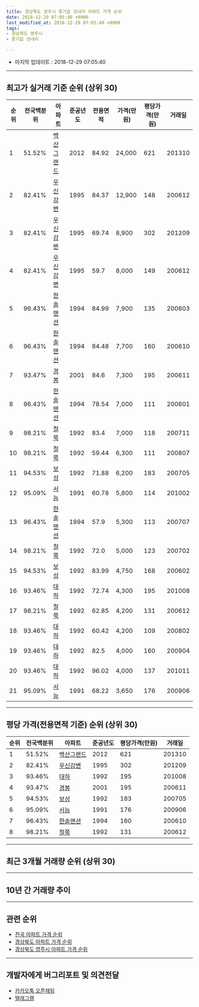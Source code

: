 ```yaml
---
title: 경상북도 영주시 풍기읍 성내리 아파트 가격 순위
date: 2018-12-29 07:05:40 +0900
last_modified_at: 2018-12-29 07:05:40 +0900
tags:
- 경상북도 영주시
- 풍기읍 성내리

---
```


* 마지막 업데이트 : 2018-12-29 07:05:40

---

## 최고가 실거래 기준 순위 (상위 30)


|순위|전국백분위|아파트|준공년도|전용면적|가격(만원)|평당가격(만원)|거래일|
|---|---|---|---|---|---|---|---|
|1|51.52%|[백산그랜드](https://search.naver.com/search.naver?query=%EA%B2%BD%EC%83%81%EB%B6%81%EB%8F%84+%EC%98%81%EC%A3%BC%EC%8B%9C+%ED%92%8D%EA%B8%B0%EC%9D%8D+%EC%84%B1%EB%82%B4%EB%A6%AC+%EB%B0%B1%EC%82%B0%EA%B7%B8%EB%9E%9C%EB%93%9C)|2012|84.92|24,000|621|201310|
|2|82.41%|[우신강변](https://search.naver.com/search.naver?query=%EA%B2%BD%EC%83%81%EB%B6%81%EB%8F%84+%EC%98%81%EC%A3%BC%EC%8B%9C+%ED%92%8D%EA%B8%B0%EC%9D%8D+%EC%84%B1%EB%82%B4%EB%A6%AC+%EC%9A%B0%EC%8B%A0%EA%B0%95%EB%B3%80)|1995|84.37|12,900|148|200612|
|3|82.41%|[우신강변](https://search.naver.com/search.naver?query=%EA%B2%BD%EC%83%81%EB%B6%81%EB%8F%84+%EC%98%81%EC%A3%BC%EC%8B%9C+%ED%92%8D%EA%B8%B0%EC%9D%8D+%EC%84%B1%EB%82%B4%EB%A6%AC+%EC%9A%B0%EC%8B%A0%EA%B0%95%EB%B3%80)|1995|69.74|8,900|302|201209|
|4|82.41%|[우신강변](https://search.naver.com/search.naver?query=%EA%B2%BD%EC%83%81%EB%B6%81%EB%8F%84+%EC%98%81%EC%A3%BC%EC%8B%9C+%ED%92%8D%EA%B8%B0%EC%9D%8D+%EC%84%B1%EB%82%B4%EB%A6%AC+%EC%9A%B0%EC%8B%A0%EA%B0%95%EB%B3%80)|1995|59.7|8,000|149|200612|
|5|96.43%|[한솔맨션](https://search.naver.com/search.naver?query=%EA%B2%BD%EC%83%81%EB%B6%81%EB%8F%84+%EC%98%81%EC%A3%BC%EC%8B%9C+%ED%92%8D%EA%B8%B0%EC%9D%8D+%EC%84%B1%EB%82%B4%EB%A6%AC+%ED%95%9C%EC%86%94%EB%A7%A8%EC%85%98)|1994|84.99|7,900|135|200603|
|6|96.43%|[한솔맨션](https://search.naver.com/search.naver?query=%EA%B2%BD%EC%83%81%EB%B6%81%EB%8F%84+%EC%98%81%EC%A3%BC%EC%8B%9C+%ED%92%8D%EA%B8%B0%EC%9D%8D+%EC%84%B1%EB%82%B4%EB%A6%AC+%ED%95%9C%EC%86%94%EB%A7%A8%EC%85%98)|1994|84.48|7,700|160|200610|
|7|93.47%|[경봉](https://search.naver.com/search.naver?query=%EA%B2%BD%EC%83%81%EB%B6%81%EB%8F%84+%EC%98%81%EC%A3%BC%EC%8B%9C+%ED%92%8D%EA%B8%B0%EC%9D%8D+%EC%84%B1%EB%82%B4%EB%A6%AC+%EA%B2%BD%EB%B4%89)|2001|84.6|7,300|195|200611|
|8|96.43%|[한솔맨션](https://search.naver.com/search.naver?query=%EA%B2%BD%EC%83%81%EB%B6%81%EB%8F%84+%EC%98%81%EC%A3%BC%EC%8B%9C+%ED%92%8D%EA%B8%B0%EC%9D%8D+%EC%84%B1%EB%82%B4%EB%A6%AC+%ED%95%9C%EC%86%94%EB%A7%A8%EC%85%98)|1994|78.54|7,000|111|200601|
|9|98.21%|[철쭉](https://search.naver.com/search.naver?query=%EA%B2%BD%EC%83%81%EB%B6%81%EB%8F%84+%EC%98%81%EC%A3%BC%EC%8B%9C+%ED%92%8D%EA%B8%B0%EC%9D%8D+%EC%84%B1%EB%82%B4%EB%A6%AC+%EC%B2%A0%EC%AD%89)|1992|83.4|7,000|118|200711|
|10|98.21%|[철쭉](https://search.naver.com/search.naver?query=%EA%B2%BD%EC%83%81%EB%B6%81%EB%8F%84+%EC%98%81%EC%A3%BC%EC%8B%9C+%ED%92%8D%EA%B8%B0%EC%9D%8D+%EC%84%B1%EB%82%B4%EB%A6%AC+%EC%B2%A0%EC%AD%89)|1992|59.44|6,300|111|200807|
|11|94.53%|[보성](https://search.naver.com/search.naver?query=%EA%B2%BD%EC%83%81%EB%B6%81%EB%8F%84+%EC%98%81%EC%A3%BC%EC%8B%9C+%ED%92%8D%EA%B8%B0%EC%9D%8D+%EC%84%B1%EB%82%B4%EB%A6%AC+%EB%B3%B4%EC%84%B1)|1992|71.88|6,200|183|200705|
|12|95.09%|[서능](https://search.naver.com/search.naver?query=%EA%B2%BD%EC%83%81%EB%B6%81%EB%8F%84+%EC%98%81%EC%A3%BC%EC%8B%9C+%ED%92%8D%EA%B8%B0%EC%9D%8D+%EC%84%B1%EB%82%B4%EB%A6%AC+%EC%84%9C%EB%8A%A5)|1991|60.78|5,800|114|201002|
|13|96.43%|[한솔맨션](https://search.naver.com/search.naver?query=%EA%B2%BD%EC%83%81%EB%B6%81%EB%8F%84+%EC%98%81%EC%A3%BC%EC%8B%9C+%ED%92%8D%EA%B8%B0%EC%9D%8D+%EC%84%B1%EB%82%B4%EB%A6%AC+%ED%95%9C%EC%86%94%EB%A7%A8%EC%85%98)|1994|57.9|5,300|113|200707|
|14|98.21%|[철쭉](https://search.naver.com/search.naver?query=%EA%B2%BD%EC%83%81%EB%B6%81%EB%8F%84+%EC%98%81%EC%A3%BC%EC%8B%9C+%ED%92%8D%EA%B8%B0%EC%9D%8D+%EC%84%B1%EB%82%B4%EB%A6%AC+%EC%B2%A0%EC%AD%89)|1992|72.0|5,000|123|200702|
|15|94.53%|[보성](https://search.naver.com/search.naver?query=%EA%B2%BD%EC%83%81%EB%B6%81%EB%8F%84+%EC%98%81%EC%A3%BC%EC%8B%9C+%ED%92%8D%EA%B8%B0%EC%9D%8D+%EC%84%B1%EB%82%B4%EB%A6%AC+%EB%B3%B4%EC%84%B1)|1992|83.99|4,750|168|200602|
|16|93.46%|[대하](https://search.naver.com/search.naver?query=%EA%B2%BD%EC%83%81%EB%B6%81%EB%8F%84+%EC%98%81%EC%A3%BC%EC%8B%9C+%ED%92%8D%EA%B8%B0%EC%9D%8D+%EC%84%B1%EB%82%B4%EB%A6%AC+%EB%8C%80%ED%95%98)|1992|72.74|4,300|195|201008|
|17|98.21%|[철쭉](https://search.naver.com/search.naver?query=%EA%B2%BD%EC%83%81%EB%B6%81%EB%8F%84+%EC%98%81%EC%A3%BC%EC%8B%9C+%ED%92%8D%EA%B8%B0%EC%9D%8D+%EC%84%B1%EB%82%B4%EB%A6%AC+%EC%B2%A0%EC%AD%89)|1992|62.85|4,200|131|200612|
|18|93.46%|[대하](https://search.naver.com/search.naver?query=%EA%B2%BD%EC%83%81%EB%B6%81%EB%8F%84+%EC%98%81%EC%A3%BC%EC%8B%9C+%ED%92%8D%EA%B8%B0%EC%9D%8D+%EC%84%B1%EB%82%B4%EB%A6%AC+%EB%8C%80%ED%95%98)|1992|60.42|4,200|109|200802|
|19|93.46%|[대하](https://search.naver.com/search.naver?query=%EA%B2%BD%EC%83%81%EB%B6%81%EB%8F%84+%EC%98%81%EC%A3%BC%EC%8B%9C+%ED%92%8D%EA%B8%B0%EC%9D%8D+%EC%84%B1%EB%82%B4%EB%A6%AC+%EB%8C%80%ED%95%98)|1992|82.5|4,000|160|200904|
|20|93.46%|[대하](https://search.naver.com/search.naver?query=%EA%B2%BD%EC%83%81%EB%B6%81%EB%8F%84+%EC%98%81%EC%A3%BC%EC%8B%9C+%ED%92%8D%EA%B8%B0%EC%9D%8D+%EC%84%B1%EB%82%B4%EB%A6%AC+%EB%8C%80%ED%95%98)|1992|96.02|4,000|137|201011|
|21|95.09%|[서능](https://search.naver.com/search.naver?query=%EA%B2%BD%EC%83%81%EB%B6%81%EB%8F%84+%EC%98%81%EC%A3%BC%EC%8B%9C+%ED%92%8D%EA%B8%B0%EC%9D%8D+%EC%84%B1%EB%82%B4%EB%A6%AC+%EC%84%9C%EB%8A%A5)|1991|68.22|3,650|176|200906|


---

## 평당 가격(전용면적 기준) 순위 (상위 30)


|순위|전국백분위|아파트|준공년도|평당가격(만원)|거래일|
|---|---|---|---|---|---|
|1|51.52%|[백산그랜드](https://search.naver.com/search.naver?query=%EA%B2%BD%EC%83%81%EB%B6%81%EB%8F%84+%EC%98%81%EC%A3%BC%EC%8B%9C+%ED%92%8D%EA%B8%B0%EC%9D%8D+%EC%84%B1%EB%82%B4%EB%A6%AC+%EB%B0%B1%EC%82%B0%EA%B7%B8%EB%9E%9C%EB%93%9C)|2012|621|201310|
|2|82.41%|[우신강변](https://search.naver.com/search.naver?query=%EA%B2%BD%EC%83%81%EB%B6%81%EB%8F%84+%EC%98%81%EC%A3%BC%EC%8B%9C+%ED%92%8D%EA%B8%B0%EC%9D%8D+%EC%84%B1%EB%82%B4%EB%A6%AC+%EC%9A%B0%EC%8B%A0%EA%B0%95%EB%B3%80)|1995|302|201209|
|3|93.46%|[대하](https://search.naver.com/search.naver?query=%EA%B2%BD%EC%83%81%EB%B6%81%EB%8F%84+%EC%98%81%EC%A3%BC%EC%8B%9C+%ED%92%8D%EA%B8%B0%EC%9D%8D+%EC%84%B1%EB%82%B4%EB%A6%AC+%EB%8C%80%ED%95%98)|1992|195|201008|
|4|93.47%|[경봉](https://search.naver.com/search.naver?query=%EA%B2%BD%EC%83%81%EB%B6%81%EB%8F%84+%EC%98%81%EC%A3%BC%EC%8B%9C+%ED%92%8D%EA%B8%B0%EC%9D%8D+%EC%84%B1%EB%82%B4%EB%A6%AC+%EA%B2%BD%EB%B4%89)|2001|195|200611|
|5|94.53%|[보성](https://search.naver.com/search.naver?query=%EA%B2%BD%EC%83%81%EB%B6%81%EB%8F%84+%EC%98%81%EC%A3%BC%EC%8B%9C+%ED%92%8D%EA%B8%B0%EC%9D%8D+%EC%84%B1%EB%82%B4%EB%A6%AC+%EB%B3%B4%EC%84%B1)|1992|183|200705|
|6|95.09%|[서능](https://search.naver.com/search.naver?query=%EA%B2%BD%EC%83%81%EB%B6%81%EB%8F%84+%EC%98%81%EC%A3%BC%EC%8B%9C+%ED%92%8D%EA%B8%B0%EC%9D%8D+%EC%84%B1%EB%82%B4%EB%A6%AC+%EC%84%9C%EB%8A%A5)|1991|176|200906|
|7|96.43%|[한솔맨션](https://search.naver.com/search.naver?query=%EA%B2%BD%EC%83%81%EB%B6%81%EB%8F%84+%EC%98%81%EC%A3%BC%EC%8B%9C+%ED%92%8D%EA%B8%B0%EC%9D%8D+%EC%84%B1%EB%82%B4%EB%A6%AC+%ED%95%9C%EC%86%94%EB%A7%A8%EC%85%98)|1994|160|200610|
|8|98.21%|[철쭉](https://search.naver.com/search.naver?query=%EA%B2%BD%EC%83%81%EB%B6%81%EB%8F%84+%EC%98%81%EC%A3%BC%EC%8B%9C+%ED%92%8D%EA%B8%B0%EC%9D%8D+%EC%84%B1%EB%82%B4%EB%A6%AC+%EC%B2%A0%EC%AD%89)|1992|131|200612|


---

## 최근 3개월 거래량 순위 (상위 30)


<div style="width:100%;">
    <canvas id="deal_count_ranking" height="250"></canvas>
</div>


<script>
new Chart(document.getElementById("deal_count_ranking"), {
    type: 'horizontalBar',
    data: {
        labels: ['한솔맨션', '우신강변'],
        datasets: [{
            label: '실거래 수',
            data: [5, 1],
            borderColor: "rgba(255, 0, 128, 1)",
            backgroundColor: "rgba(255, 0, 128, 0.5)",
            fill: false,
        }]
    },
    options: {
        responsive: true,
        title: {
            display: true,
            text: '최근 3개월 거래량 순위'
        },
        tooltips: {
            mode: 'index',
            intersect: false,
            callbacks: {
                title: function(tooltipItems, data) {
                    return "실거래 수:";
                },
                label: function(tooltipItem, data) {
                    return data.labels[tooltipItem.index] + ": " + tooltipItem.xLabel;
                }
            }
        },
        hover: {
            mode: 'nearest',
            intersect: true
        },
        scales: {
            xAxes: [{
                display: true,
                scaleLabel: {
                    display: true,
                    labelString: '실거래 수'
                },
                ticks: {
                    suggestedMin: 0,
                }
            }],
            yAxes: [{
                display: true,
                ticks: {
                    autoSkip: false,
                    callback: function(value, index, values) {
                        if (value.length > 15)
                            return value.substr(0, 13) + "...";
                        else
                            return value;
                    }
                },
                scaleLabel: {
                    display: false,
                }
            }]
        }
    }
});

</script>


---

## 10년 간 거래량 추이


<div style="width:100%;">
    <canvas id="deal_progress" height="250"></canvas>
</div>

<script>
new Chart(document.getElementById("deal_progress"), {
    type: 'line',
    data: {
        labels: ['200812','200901','200902','200903','200904','200905','200906','200907','200908','200909','200910','200911','200912','201001','201002','201003','201004','201005','201006','201007','201008','201009','201010','201011','201012','201101','201102','201103','201104','201105','201106','201107','201108','201109','201110','201111','201112','201201','201202','201203','201204','201205','201206','201207','201208','201209','201210','201211','201212','201301','201302','201303','201304','201305','201306','201307','201308','201309','201310','201311','201312','201401','201402','201403','201404','201405','201406','201407','201408','201409','201410','201411','201412','201501','201502','201503','201504','201505','201506','201507','201508','201509','201510','201511','201512','201601','201602','201603','201604','201605','201606','201607','201608','201609','201610','201611','201612','201701','201702','201703','201704','201705','201706','201707','201708','201709','201710','201711','201712','201801','201802','201803','201804','201805','201806','201807','201808','201809','201810','201811','201812'],
        datasets: [{
            label: '실거래 수',
            pointRadius: 1,
            data: [0, 0, 1, 0, 2, 0, 3, 3, 0, 2, 1, 1, 1, 0, 2, 3, 1, 0, 1, 0, 2, 1, 1, 3, 1, 0, 2, 4, 4, 1, 2, 0, 1, 0, 0, 1, 2, 1, 1, 0, 0, 1, 1, 1, 3, 1, 2, 0, 2, 9, 8, 7, 9, 3, 3, 2, 0, 5, 6, 6, 11, 5, 4, 2, 1, 3, 1, 1, 1, 0, 1, 0, 0, 1, 1, 2, 1, 0, 1, 2, 1, 2, 4, 1, 6, 0, 0, 0, 2, 1, 3, 1, 0, 1, 2, 0, 3, 1, 4, 2, 0, 2, 0, 1, 1, 2, 1, 1, 1, 2, 0, 0, 1, 2, 0, 1, 0, 0, 4, 1, 1],
            borderColor: "rgba(255, 201, 14, 1)",
            backgroundColor: "rgba(255, 201, 14, 0.5)",
            fill: true,
        }]
    },
    options: {
        responsive: true,
        title: {
            display: true,
            text: '10년간 거래량 추이'
        },
        tooltips: {
            mode: 'index',
            intersect: false,
        },
        hover: {
            mode: 'nearest',
            intersect: true
        },
        scales: {
            xAxes: [{
                display: true,
                scaleLabel: {
                    display: true,
                    labelString: '년/월'
                }
            }],
            yAxes: [{
                display: true,
                ticks: {
                    suggestedMin: 0,
                },
                scaleLabel: {
                    display: true,
                    labelString: '실거래 수'
                }
            }]
        }
    }
});

</script>


---

## 관련 순위

- [전국 아파트 가격 순위](https://inasie.github.io/apt-ranking/전국)
- [경상북도 아파트 가격 순위](https://inasie.github.io/apt-ranking/경상북도)
- [경상북도 영주시 아파트 가격 순위](https://inasie.github.io/apt-ranking/경상북도-영주시)


---

## 개발자에게 버그리포트 및 의견전달

- [카카오톡 오픈채팅](https://open.kakao.com/o/gLJUAP4)
- [텔레그램](https://t.me/inasie)


